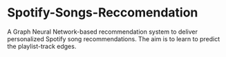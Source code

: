 # Spotify-Songs-Reccomendation
A Graph Neural Network-based recommendation system to deliver personalized Spotify song recommendations. The aim is to learn to predict the playlist-track edges. 
